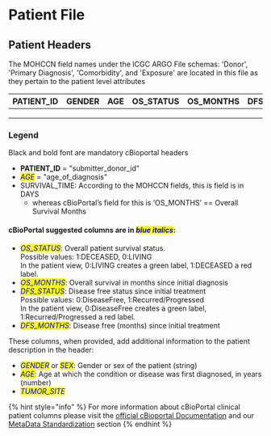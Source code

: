 # Patient File

## Patient Headers

The MOHCCN field names under the ICGC ARGO File schemas: 'Donor', 'Primary Diagnosis', 'Comorbidity', and 'Exposure' are located in this file as they pertain to the patient level attributes

| PATIENT\_ID | GENDER | AGE | OS\_STATUS | OS\_MONTHS | DFS\_STATUS | DFS\_MONTHS | TUMOR\_SITE | SEX\_AT\_BIRTH | IS\_DECEASED | CAUSE\_OF\_DEATH | DATE\_OF\_BIRTH | DATE\_OF\_DEATH | LOST\_TO\_FOLLOWUP\_AFTER\_CLINICAL\_EVENT\_IDENTIFIER | LOST\_TO\_FOLLOWUP\_REASON | DATE\_ALIVE\_AFTER\_LOST\_TO\_FOLLOWUP | DATE\_OF\_DIAGNOSIS | BASIS\_OF\_DIAGNOSIS | CANCER\_TYPE\_CODE | LATERALITY | LYMPH\_NODES\_EXAMINED\_STATUS | LYMPH\_NODES\_EXAMINED\_METHOD | NUMBER\_LYMPH\_NODES\_POSITIVE | CLINICAL\_TUMOUR\_STAGING\_SYSTEM | CLINICAL\_T\_CATEGORY | CLINICAL\_N\_CATEGORY | CLINICAL\_M\_CATEGORY | CLINICAL\_STAGE\_GROUP | PRIOR\_MALIGNANCY | LATERALITY\_OF\_PRIOR\_MALIGNANCY | AGE\_AT\_COMORBIDITY\_DIAGNOSIS | COMORBIDITY\_TYPE\_CODE | COMORBIDITY\_TREATMENT\_STATUS | COMORBIDITY\_TREATMENT | TOBACCO\_SMOKING\_STATUS | TOBACCO\_TYPE | PACK\_YEARS\_SMOKED |
| ----------- | ------ | --- | ---------- | ---------- | ----------- | ----------- | ----------- | -------------- | ------------ | ---------------- | --------------- | --------------- | ------------------------------------------------------ | -------------------------- | -------------------------------------- | ------------------- | -------------------- | ------------------ | ---------- | ------------------------------ | ------------------------------ | ------------------------------ | --------------------------------- | --------------------- | --------------------- | --------------------- | ---------------------- | ----------------- | --------------------------------- | ------------------------------- | ----------------------- | ------------------------------ | ---------------------- | ------------------------ | ------------- | ------------------- |
|             |        |     |            |            |             |             |             |                |              |                  |                 |                 |                                                        |                            |                                        |                     |                      |                    |            |                                |                                |                                |                                   |                       |                       |                       |                        |                   |                                   |                                 |                         |                                |                        |                          |               |                     |
|             |        |     |            |            |             |             |             |                |              |                  |                 |                 |                                                        |                            |                                        |                     |                      |                    |            |                                |                                |                                |                                   |                       |                       |                       |                        |                   |                                   |                                 |                         |                                |                        |                          |               |                     |
|             |        |     |            |            |             |             |             |                |              |                  |                 |                 |                                                        |                            |                                        |                     |                      |                    |            |                                |                                |                                |                                   |                       |                       |                       |                        |                   |                                   |                                 |                         |                                |                        |                          |               |                     |

### Legend

Black and bold font are mandatory cBioportal headers

* **PATIENT\_ID** = "submitter\_donor\_id"
* _<mark style="color:blue;">AGE</mark>_ = "age\_of\_diagnosis"
* SURVIVAL\_TIME: According to the MOHCCN fields, this is field is in DAYS
  * whereas cBioPortal’s field for this is ‘OS\_MONTHS’ == Overall Survival Months

#### &#x20;cBioPortal suggested columns are in _<mark style="color:blue;">blue italics</mark>_:

* _<mark style="color:blue;">OS\_STATUS</mark>_: Overall patient survival status. \
  &#x20;Possible values: 1:DECEASED, 0:LIVING\
  &#x20;In the patient view, 0:LIVING creates a green label, 1:DECEASED a red label.&#x20;
* _<mark style="color:blue;">OS\_MONTHS</mark>_: Overall survival in months since initial diagnosis&#x20;
* _<mark style="color:blue;">DFS\_STATUS</mark>_: Disease free status since initial treatment\
  &#x20;Possible values: 0:DiseaseFree, 1:Recurred/Progressed\
  &#x20;In the patient view, 0:DiseaseFree creates a green label, 1:Recurred/Progressed a red label.&#x20;
* _<mark style="color:blue;">DFS\_MONTHS</mark>_: Disease free (months) since initial treatment

These columns, when provided, add additional information to the patient description in the header:

* _<mark style="color:blue;">GENDER</mark>_ or _<mark style="color:blue;">SEX</mark>_: Gender or sex of the patient (string)
* _<mark style="color:blue;">AGE</mark>_: Age at which the condition or disease was first diagnosed, in years (number)
* _<mark style="color:blue;">TUMOR\_SITE</mark>_

{% hint style="info" %}
For more information about cBioPortal clinical patient columns please visit the [official cBioportal Documentation](https://docs.cbioportal.org/5.1-data-loading/data-loading/file-formats#clinical-patient-columns) and our [MetaData Standardization](../../file-formats/clinical-files-format/metadata-standardization.md) section
{% endhint %}
